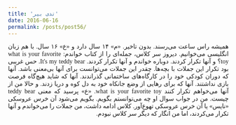 ```yaml
---
title: 'تدی بیر'
date: 2016-06-16
permalink: /posts/post56/
---
```

<div align="justify" dir="rtl" style="font-family:vazir;">

همیشه راس ساعت می‌رسند. بدون تاخیر. «م» ۱۴ سال دارد و «ع» ۱۶ سال. با هم زبان انگلیسی می‌خوانیم. دیروز سر کلاس، جمله‌ای را از کتاب خواندم: what is your favorite toy؟ و آنها تکرار کردند. دوباره خواندم و آنها تکرار کردند. It's my teddy bear. حس غریبی بود تکرار این جملات با بچه‌ها. چقدر این جملات می‌توانست برای آنها بی‌معنی باشد. آنها که دوران کودکی خود را در کارگاه‌های ساختمانی گذراندند. آنها که شاید هیچ‌گاه فرصت بازی نداشتند. آنها که برای رهایی از وضع جانکاه خود به دل کوه و دریا زدند. و حالا من از آنها می‌خواهم تکرار کنند what is your favorite toy. «ع» پرسید که معنی teddy bear چیست. من در جواب سوال او چه می‌توانستم بگویم. بگویم می‌شود آن خرس عروسکی «نایس» یا آن خرس عروسکی تهوع‌آور. کلاس ادامه داشت، من جملات را می‌خواندم و آنها تکرار می‌کردند، اما من انگار که دیگر سر کلاس نبودم.

</div>
